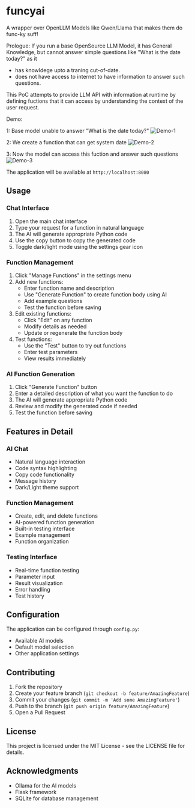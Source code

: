 # funcyai
A wrapper over OpenLLM Models like Qwen/Llama that makes them do func-ky suff!

Prologue: If you run a base OpenSource LLM Model, it has General Knowledge, but cannot answer simple questions like "What is the date today?" as it 

 - has knowldege upto a traning cut-of-date.
 - does not have access to internet to have information to answer such questions.

This PoC attempts to provide LLM API with information at runtime by defining fuctions that it can access by understanding the context of the user request.

Demo:

1: Base model unable to answer "What is the date today?"
![Demo-1](https://github.com/user-attachments/assets/745558b3-f2b4-4e1b-8ce4-8287138a609b)

2: We create a function that can get system date
![Demo-2](https://github.com/user-attachments/assets/26136e97-7a4a-44a8-9fa3-d9566d6beade)

3: Now the model can access this fuction and answer such questions 
![Demo-3](https://github.com/user-attachments/assets/7f1f82c5-fe6d-4db5-afd7-56259de19314)






The application will be available at `http://localhost:8080`

## Usage

### Chat Interface

1. Open the main chat interface
2. Type your request for a function in natural language
3. The AI will generate appropriate Python code
4. Use the copy button to copy the generated code
5. Toggle dark/light mode using the settings gear icon

### Function Management

1. Click "Manage Functions" in the settings menu
2. Add new functions:
   - Enter function name and description
   - Use "Generate Function" to create function body using AI
   - Add example questions
   - Test the function before saving
3. Edit existing functions:
   - Click "Edit" on any function
   - Modify details as needed
   - Update or regenerate the function body
4. Test functions:
   - Use the "Test" button to try out functions
   - Enter test parameters
   - View results immediately

### AI Function Generation

1. Click "Generate Function" button
2. Enter a detailed description of what you want the function to do
3. The AI will generate appropriate Python code
4. Review and modify the generated code if needed
5. Test the function before saving

## Features in Detail

### AI Chat
- Natural language interaction
- Code syntax highlighting
- Copy code functionality
- Message history
- Dark/Light theme support

### Function Management
- Create, edit, and delete functions
- AI-powered function generation
- Built-in testing interface
- Example management
- Function organization

### Testing Interface
- Real-time function testing
- Parameter input
- Result visualization
- Error handling
- Test history

## Configuration

The application can be configured through `config.py`:
- Available AI models
- Default model selection
- Other application settings

## Contributing

1. Fork the repository
2. Create your feature branch (`git checkout -b feature/AmazingFeature`)
3. Commit your changes (`git commit -m 'Add some AmazingFeature'`)
4. Push to the branch (`git push origin feature/AmazingFeature`)
5. Open a Pull Request

## License

This project is licensed under the MIT License - see the LICENSE file for details.

## Acknowledgments

- Ollama for the AI models
- Flask framework
- SQLite for database management
